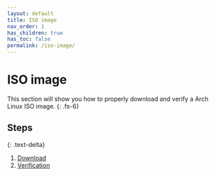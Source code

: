 ```yaml
---
layout: default
title: ISO image
nav_order: 1
has_children: true
has_toc: false
permalink: /iso-image/
---
```


# ISO image

This section will show you how to properly download and verify a Arch Linux ISO image.
{: .fs-6}

## Steps
{: .text-delta}

1. [Download](http://localhost:4000/iso-image/download/)
1. [Verification](http://localhost:4000/iso-image/verification/)
